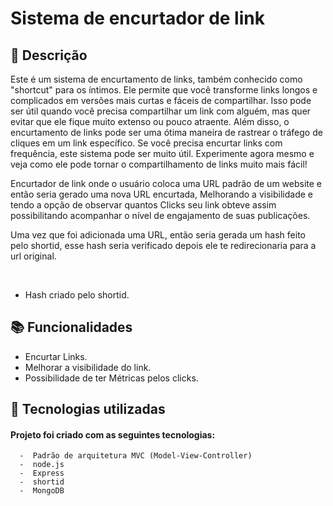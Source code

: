 <h1> Sistema de encurtador de link</h1>

## :memo: Descrição

Este é um sistema de encurtamento de links, também conhecido como "shortcut" para os íntimos. Ele permite que você transforme links longos e complicados em versões mais curtas e fáceis de compartilhar. Isso pode ser útil quando você precisa compartilhar um link com alguém, mas quer evitar que ele fique muito extenso ou pouco atraente. Além disso, o encurtamento de links pode ser uma ótima maneira de rastrear o tráfego de cliques em um link específico. Se você precisa encurtar links com frequência, este sistema pode ser muito útil. Experimente agora mesmo e veja como ele pode tornar o compartilhamento de links muito mais fácil!

Encurtador de link onde o usuário coloca uma URL padrão de um website e então seria gerado uma nova URL encurtada, Melhorando a visibilidade e tendo a opção de observar quantos Clicks seu link obteve assim possibilitando acompanhar o nível de engajamento de suas publicações.

 Uma vez que foi adicionada uma URL, então seria gerada um hash feito pelo shortid, esse hash seria verificado  depois ele te redirecionaria para a url original.
 
<br>

- Hash criado pelo shortid.

## :books: Funcionalidades

 -  Encurtar Links.
 -  Melhorar a visibilidade do link.
 -  Possibilidade de ter Métricas pelos clicks.



## :wrench: Tecnologias utilizadas
<h4> Projeto foi criado com as seguintes tecnologias: </h4>


      -  Padrão de arquitetura MVC (Model-View-Controller)
      -  node.js
      -  Express
      -  shortid
      -  MongoDB
    
      
